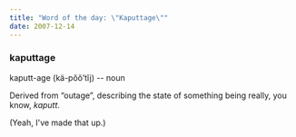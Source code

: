 ```yaml
---
title: "Word of the day: \"Kaputtage\""
date: 2007-12-14
---
```


### kaputtage

kaputt-age (kä-pŏŏ’tĭj) -- noun

Derived from “outage”, describing the state of something being really, you know, _kaputt_.

(Yeah, I've made that up.)

